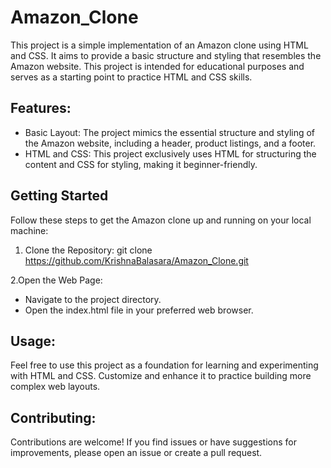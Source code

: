 # Amazon_Clone

This project is a simple implementation of an Amazon clone using HTML and CSS. It aims to provide a basic structure and styling that resembles the Amazon website. This project is intended for educational purposes and serves as a starting point to practice HTML and CSS skills.

## Features:
- Basic Layout: The project mimics the essential structure and styling of the Amazon website, including a header, product listings, and a footer.
- HTML and CSS: This project exclusively uses HTML for structuring the content and CSS for styling, making it beginner-friendly.

## Getting Started

Follow these steps to get the Amazon clone up and running on your local machine:

1. Clone the Repository:
  git clone https://github.com/KrishnaBalasara/Amazon_Clone.git

2.Open the Web Page:
- Navigate to the project directory.
- Open the index.html file in your preferred web browser.

## Usage:
Feel free to use this project as a foundation for learning and experimenting with HTML and CSS. Customize and enhance it to practice building more complex web layouts.

## Contributing:
Contributions are welcome! If you find issues or have suggestions for improvements, please open an issue or create a pull request.

  
  
